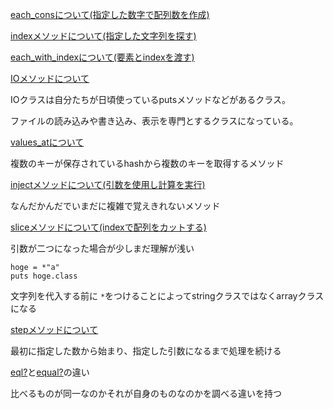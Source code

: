 [each_consについて(指定した数字で配列数を作成)](https://docs.ruby-lang.org/ja/latest/method/Enumerable/i/each_cons.html)

[indexメソッドについて(指定した文字列を探す)](https://docs.ruby-lang.org/ja/latest/method/String/i/index.htmls)

[each_with_indexについて(要素とindexを渡す)](https://docs.ruby-lang.org/ja/latest/method/Enumerable/i/each_with_index.html)

[IOメソッドについて](https://docs.ruby-lang.org/ja/latest/class/IO.html)

 IOクラスは自分たちが日頃使っているputsメソッドなどがあるクラス。

 ファイルの読み込みや書き込み、表示を専門とするクラスになっている。

[values_atについて](https://docs.ruby-lang.org/ja/latest/method/Hash/i/values_at.html)

複数のキーが保存されているhashから複数のキーを取得するメソッド

[injectメソッドについて(引数を使用し計算を実行)](https://docs.ruby-lang.org/ja/latest/method/Enumerable/i/inject.html)

なんだかんだでいまだに複雑で覚えきれないメソッド

[sliceメソッドについて(indexで配列をカットする)](https://docs.ruby-lang.org/ja/latest/method/Array/i/slice.html)

引数が二つになった場合が少しまだ理解が浅い

```
hoge = *"a"
puts hoge.class
```
文字列を代入する前に
`*`をつけることによってstringクラスではなくarrayクラスになる

[stepメソッドについて](https://docs.ruby-lang.org/ja/latest/method/Numeric/i/step.html)

最初に指定した数から始まり、指定した引数になるまで処理を続ける

[eql?](https://docs.ruby-lang.org/ja/latest/method/Object/i/eql=3f.html)と[equal?](https://docs.ruby-lang.org/ja/latest/method/Object/i/equal=3f.html)の違い

比べるものが同一なのかそれが自身のものなのかを調べる違いを持つ
